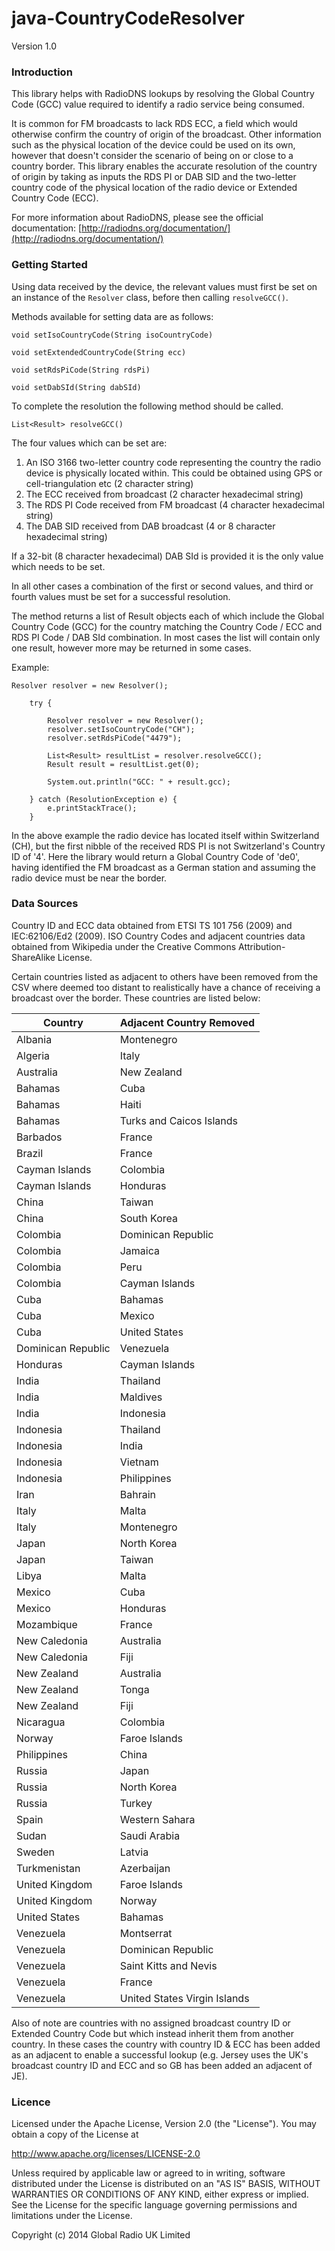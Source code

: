 java-CountryCodeResolver
================

Version 1.0

### Introduction

This library helps with RadioDNS lookups by resolving the Global Country Code (GCC) value required to identify a radio service being consumed.

It is common for FM broadcasts to lack RDS ECC, a field which would otherwise confirm the country of origin of the broadcast. Other information such as the physical location of the device could be used on its own, however that doesn't consider the scenario of being on or close to a country border. This library enables the accurate resolution of the country of origin by taking as inputs the RDS PI or DAB SID and the two-letter country code of the physical location of the radio device or Extended Country Code (ECC).

For more information about RadioDNS, please see the official documentation: [http://radiodns.org/documentation/](http://radiodns.org/documentation/)
 

### Getting Started
Using data received by the device, the relevant values must first be set on an instance of the `Resolver` class, before then calling `resolveGCC()`.

Methods available for setting data are as follows:

	void setIsoCountryCode(String isoCountryCode)
	
	void setExtendedCountryCode(String ecc)
	
	void setRdsPiCode(String rdsPi)
	
	void setDabSId(String dabSId)

To complete the resolution the following method should be called.

	List<Result> resolveGCC()
	
The four values which can be set are:

1. An ISO 3166 two-letter country code representing the country the radio device is physically located within. This could be obtained using GPS or cell-triangulation etc (2 character string)
2. The ECC received from broadcast (2 character hexadecimal string)
3. The RDS PI Code received from FM broadcast (4 character hexadecimal string)
4. The DAB SID received from DAB broadcast (4 or 8 character hexadecimal string) 

If a 32-bit (8 character hexadecimal) DAB SId is provided it is the only value which needs to be set.

In all other cases a combination of the first or second values, and third or fourth values must be set for a successful resolution.

The method returns a list of Result objects each of which include the Global Country Code (GCC) for the country matching the Country Code / ECC and RDS PI Code / DAB SId combination. In most cases the list will contain only one result, however more may be returned in some cases.

Example:

	Resolver resolver = new Resolver();
		
		try {
		
			Resolver resolver = new Resolver();
			resolver.setIsoCountryCode("CH");
			resolver.setRdsPiCode("4479");
			
			List<Result> resultList = resolver.resolveGCC();
			Result result = resultList.get(0);
			
			System.out.println("GCC: " + result.gcc);

		} catch (ResolutionException e) {
			e.printStackTrace();
		}

In the above example the radio device has located itself within Switzerland (CH), but the first nibble of the received RDS PI is not Switzerland's Country ID of '4'. Here the library would return a Global Country Code of 'de0', having identified the FM broadcast as a German station and assuming the radio device must be near the border. 


### Data Sources

Country ID and ECC data obtained from ETSI TS 101 756 (2009) and IEC:62106/Ed2 (2009).
ISO Country Codes and adjacent countries data obtained from Wikipedia under the Creative Commons Attribution-ShareAlike License.

Certain countries listed as adjacent to others have been removed from the CSV where deemed too distant to realistically have a chance of receiving a broadcast over the border. These countries are listed below:

| Country            | Adjacent Country Removed     |
|--------------------|------------------------------|
| Albania            | Montenegro                   |
| Algeria            | Italy                        |
| Australia          | New Zealand                  |
| Bahamas            | Cuba                         |
| Bahamas            | Haiti                        |
| Bahamas            | Turks and Caicos Islands     |
| Barbados           | France                       |
| Brazil             | France                       |
| Cayman Islands     | Colombia                     |
| Cayman Islands     | Honduras                     |
| China              | Taiwan                       |
| China              | South Korea                  |
| Colombia           | Dominican Republic           |
| Colombia           | Jamaica                      |
| Colombia           | Peru                         |
| Colombia           | Cayman Islands               |
| Cuba               | Bahamas                      |
| Cuba               | Mexico                       |
| Cuba               | United States                |
| Dominican Republic | Venezuela                    |
| Honduras           | Cayman Islands               |
| India              | Thailand                     |
| India              | Maldives                     |
| India              | Indonesia                    |
| Indonesia          | Thailand                     |
| Indonesia          | India                        |
| Indonesia          | Vietnam                      |
| Indonesia          | Philippines                  |
| Iran               | Bahrain                      |
| Italy              | Malta                        |
| Italy              | Montenegro                   |
| Japan              | North Korea                  |
| Japan              | Taiwan                       |
| Libya              | Malta                        |
| Mexico             | Cuba                         |
| Mexico             | Honduras                     |
| Mozambique         | France                       |
| New Caledonia      | Australia                    |
| New Caledonia      | Fiji                         |
| New Zealand        | Australia                    |
| New Zealand        | Tonga                        |
| New Zealand        | Fiji                         |
| Nicaragua          | Colombia                     |
| Norway             | Faroe Islands                |
| Philippines        | China                        |
| Russia             | Japan                        |
| Russia             | North Korea                  |
| Russia             | Turkey                       |
| Spain              | Western Sahara               |
| Sudan              | Saudi Arabia                 |
| Sweden             | Latvia                       |
| Turkmenistan       | Azerbaijan                   |
| United Kingdom     | Faroe Islands                |
| United Kingdom     | Norway                       |
| United States      | Bahamas                      |
| Venezuela          | Montserrat                   |
| Venezuela          | Dominican Republic           |
| Venezuela          | Saint Kitts and Nevis        |
| Venezuela          | France                       |
| Venezuela          | United States Virgin Islands |

Also of note are countries with no assigned broadcast country ID or Extended Country Code but which instead inherit them from another country. In these cases the country with country ID & ECC has been added as an adjacent to enable a successful lookup (e.g. Jersey uses the UK's broadcast country ID and ECC and so GB has been added an adjacent of JE).

### Licence

Licensed under the Apache License, Version 2.0 (the "License").
You may obtain a copy of the License at

  http://www.apache.org/licenses/LICENSE-2.0

Unless required by applicable law or agreed to in writing, software
distributed under the License is distributed on an "AS IS" BASIS,
WITHOUT WARRANTIES OR CONDITIONS OF ANY KIND, either express or implied.    
See the License for the specific language governing permissions and 
limitations under the License.

Copyright (c) 2014 Global Radio UK Limited